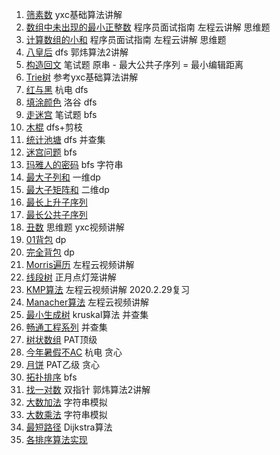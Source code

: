 1.  [筛素数](https://blog.csdn.net/SYaoJun/article/details/102713377) yxc基础算法讲解
2.  [数组中未出现的最小正整数](https://blog.csdn.net/SYaoJun/article/details/101752468)  程序员面试指南 左程云讲解 思维题
3.  [计算数组的小和](https://blog.csdn.net/SYaoJun/article/details/101759533)  程序员面试指南 左程云讲解 思维题
4.  [八皇后](https://blog.csdn.net/SYaoJun/article/details/100191535)  dfs 郭炜算法2讲解
5.  [构造回文](https://blog.csdn.net/SYaoJun/article/details/97562449) 笔试题 原串 - 最大公共子序列 = 最小编辑距离
6.  [Trie树](https://blog.csdn.net/SYaoJun/article/details/102753855)  参考yxc基础算法讲解
7.  [红与黑](https://blog.csdn.net/SYaoJun/article/details/89609136) 杭电 dfs
8.  [填涂颜色](https://www.luogu.com.cn/problem/P1162) 洛谷 dfs
9.  [走迷宫](https://blog.csdn.net/SYaoJun/article/details/95305344) 笔试题 bfs
10.  [木棍](https://blog.csdn.net/SYaoJun/article/details/90115997) dfs+剪枝
11.  [统计池塘](https://blog.csdn.net/SYaoJun/article/details/89606891) dfs 并查集
12.  [迷宫问题](https://blog.csdn.net/SYaoJun/article/details/102833493) bfs 
13.  [玛雅人的密码](https://blog.csdn.net/SYaoJun/article/details/97924706) bfs 字符串
14.  [最大子列和](https://blog.csdn.net/SYaoJun/article/details/87008777) 一维dp
15.  [最大子矩阵和](https://blog.csdn.net/SYaoJun/article/details/97647914) 二维dp
16.  [最长上升子序列](https://blog.csdn.net/SYaoJun/article/details/100089132)
17.  [最长公共子序列](https://blog.csdn.net/SYaoJun/article/details/100106818)
18.  [丑数](https://blog.csdn.net/SYaoJun/article/details/103086365) 思维题 yxc视频讲解
19.  [01背包](https://blog.csdn.net/SYaoJun/article/details/100006721) dp
20.  [完全背包](https://blog.csdn.net/SYaoJun/article/details/99935029) dp
21.  [Morris遍历](https://blog.csdn.net/SYaoJun/article/details/99051443) 左程云视频讲解
22.  [线段树](https://blog.csdn.net/SYaoJun/article/details/95745605) 正月点灯笼讲解
23.  [KMP算法](https://blog.csdn.net/SYaoJun/article/details/100006751) 左程云视频讲解 2020.2.29复习
24.  [Manacher算法](https://blog.csdn.net/SYaoJun/article/details/79263348)  左程云视频讲解
25.  [最小生成树](https://blog.csdn.net/SYaoJun/article/details/101450783) kruskal算法 并查集 
26.  [畅通工程系列](https://blog.csdn.net/SYaoJun/article/details/79415203) 并查集
27.  [树状数组](https://blog.csdn.net/SYaoJun/article/details/100738161)  PAT顶级
28.  [今年暑假不AC](https://blog.csdn.net/SYaoJun/article/details/79048463)  杭电 贪心
29.  [月饼](https://blog.csdn.net/SYaoJun/article/details/79571851) PAT乙级 贪心
30.  [拓扑排序](https://blog.csdn.net/SYaoJun/article/details/102644574) bfs 
31.  [找一对数](https://blog.csdn.net/SYaoJun/article/details/90288751) 双指针 郭炜算法2讲解
32.  [大数加法](https://blog.csdn.net/SYaoJun/article/details/100101692) 字符串模拟
33.  [大数乘法](https://blog.csdn.net/SYaoJun/article/details/100107068) 字符串模拟
34.  [最短路径](https://blog.csdn.net/SYaoJun/article/details/86697412) Dijkstra算法
35.  [各排序算法实现](https://blog.csdn.net/SYaoJun/article/details/99694077)

